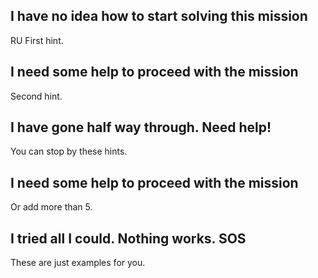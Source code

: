 ## I have no idea how to start solving this mission

RU First hint.

## I need some help to proceed with the mission

Second hint.

## I have gone half way through. Need help!

You can stop by these hints.

## I need some help to proceed with the mission

Or add more than 5.

## I tried all I could. Nothing works. SOS

These are just examples for you.
